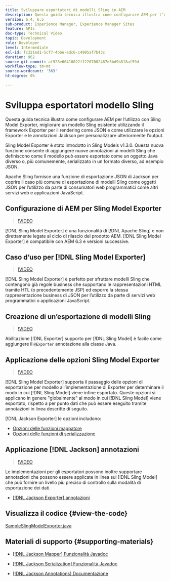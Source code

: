 ```yaml
---
title: Sviluppare esportatori di modelli Sling in AEM
description: Questa guida tecnica illustra come configurare AEM per l’utilizzo con Sling Model Exporter, migliorare un modello Sling esistente utilizzando il framework Exporter per il rendering come JSON e come utilizzare le opzioni Exporter e le annotazioni Jackson per personalizzare ulteriormente l’output.
version: 6.4, 6.5
sub-product: Experience Manager, Experience Manager Sites
feature: APIs
doc-type: Technical Video
topic: Development
role: Developer
level: Intermediate
exl-id: fc321ed1-5cf7-4bbe-adc6-c4905af7b43c
duration: 962
source-git-commit: af928e60410022f12207082467d3bd9b818af59d
workflow-type: tm+mt
source-wordcount: '363'
ht-degree: 0%

---
```


# Sviluppa esportatori modello Sling

Questa guida tecnica illustra come configurare AEM per l’utilizzo con Sling Model Exporter, migliorare un modello Sling esistente utilizzando il framework Exporter per il rendering come JSON e come utilizzare le opzioni Exporter e le annotazioni Jackson per personalizzare ulteriormente l’output.

Sling Model Exporter è stato introdotto in Sling Models v1.3.0. Questa nuova funzione consente di aggiungere nuove annotazioni ai modelli Sling che definiscono come il modello può essere esportato come un oggetto Java diverso o, più comunemente, serializzato in un formato diverso, ad esempio JSON.

Apache Sling fornisce una funzione di esportazione JSON di Jackson per coprire il caso più comune di esportazione di modelli Sling come oggetti JSON per l’utilizzo da parte di consumatori web programmatici come altri servizi web e applicazioni JavaScript.

## Configurazione di AEM per Sling Model Exporter

>[!VIDEO](https://video.tv.adobe.com/v/16862?quality=12&learn=on)

[!DNL Sling Model Exporter] è una funzionalità di [!DNL Apache Sling] e non direttamente legate al ciclo di rilascio del prodotto AEM. [!DNL Sling Model Exporter] è compatibile con AEM 6.3 e versioni successive.

## Caso d’uso per [!DNL Sling Model Exporter]

>[!VIDEO](https://video.tv.adobe.com/v/16863?quality=12&learn=on)

[!DNL Sling Model Exporter] è perfetto per sfruttare modelli Sling che contengono già regole business che supportano le rappresentazioni HTML tramite HTL (o precedentemente JSP) ed esporre la stessa rappresentazione business di JSON per l’utilizzo da parte di servizi web programmatici o applicazioni JavaScript.

## Creazione di un’esportazione di modelli Sling

>[!VIDEO](https://video.tv.adobe.com/v/16864?quality=12&learn=on)

Abilitazione [!DNL Exporter] supporto per [!DNL Sling Model] è facile come aggiungere il `@Exporter` annotazione alla classe Java.

## Applicazione delle opzioni Sling Model Exporter

>[!VIDEO](https://video.tv.adobe.com/v/16865?quality=12&learn=on)

[!DNL Sling Model Exporter] supporta il passaggio delle opzioni di esportazione per modello all’implementazione di Exporter per determinare il modo in cui [!DNL Sling Model] viene infine esportato. Queste opzioni si applicano in genere &quot;globalmente&quot; al modo in cui [!DNL Sling Model] viene esportato, rispetto a per punto dati che può essere eseguito tramite annotazioni in linea descritte di seguito.

[!DNL Jackson Exporter] le opzioni includono:

* [Opzioni delle funzioni mappatore](https://static.javadoc.io/com.fasterxml.jackson.core/jackson-databind/2.8.5/com/fasterxml/jackson/databind/MapperFeature.html)
* [Opzioni delle funzioni di serializzazione](https://static.javadoc.io/com.fasterxml.jackson.core/jackson-databind/2.8.5/com/fasterxml/jackson/databind/SerializationFeature.html)

## Applicazione [!DNL Jackson] annotazioni

>[!VIDEO](https://video.tv.adobe.com/v/16866?quality=12&learn=on)

Le implementazioni per gli esportatori possono inoltre supportare annotazioni che possono essere applicate in linea sul [!DNL Sling Model] che può fornire un livello più preciso di controllo sulla modalità di esportazione dei dati.

* [[!DNL Jackson Exporter] annotazioni](https://github.com/FasterXML/jackson-annotations/wiki/Jackson-Annotations)

## Visualizza il codice {#view-the-code}

[SampleSlingModelExporter.java](https://github.com/Adobe-Consulting-Services/acs-aem-samples/blob/master/core/src/main/java/com/adobe/acs/samples/models/SampleSlingModelExporter.java)

## Materiali di supporto {#supporting-materials}

* [[!DNL Jackson Mapper] Funzionalità Javadoc](https://static.javadoc.io/com.fasterxml.jackson.core/jackson-databind/2.8.5/com/fasterxml/jackson/databind/MapperFeature.html)
* [[!DNL Jackson Serialization] Funzionalità Javadoc](https://static.javadoc.io/com.fasterxml.jackson.core/jackson-databind/2.8.5/com/fasterxml/jackson/databind/SerializationFeature.html)

* [[!DNL Jackson Annotations] Documentazione](https://github.com/FasterXML/jackson-annotations/wiki/Jackson-Annotations)
